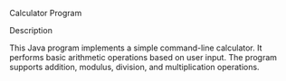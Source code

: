 Calculator Program

Description

This Java program implements a simple command-line calculator. It performs basic arithmetic operations based on user input. The program supports addition, modulus, division, and multiplication operations.
